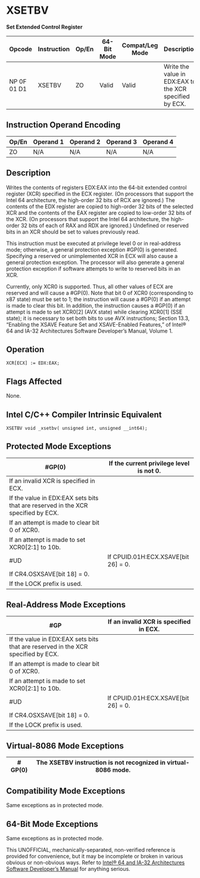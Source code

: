 # XSETBV

**Set Extended Control Register**

| Opcode      | Instruction | Op/En | 64-Bit Mode | Compat/Leg Mode | Description                                             |
| ----------- | ----------- | ----- | ----------- | --------------- | ------------------------------------------------------- |
| NP 0F 01 D1 | XSETBV      | ZO    | Valid       | Valid           | Write the value in EDX:EAX to the XCR specified by ECX. |

## Instruction Operand Encoding

| Op/En | Operand 1 | Operand 2 | Operand 3 | Operand 4 |
| ----- | --------- | --------- | --------- | --------- |
| ZO    | N/A       | N/A       | N/A       | N/A       |

## Description

Writes the contents of registers EDX:EAX into the 64-bit extended control register (XCR) specified in the ECX register. (On processors that support the Intel 64 architecture, the high-order 32 bits of RCX are ignored.) The contents of the EDX register are copied to high-order 32 bits of the selected XCR and the contents of the EAX register are copied to low-order 32 bits of the XCR. (On processors that support the Intel 64 architecture, the high-order 32 bits of each of RAX and RDX are ignored.) Undefined or reserved bits in an XCR should be set to values previously read.

This instruction must be executed at privilege level 0 or in real-address mode; otherwise, a general protection exception #​​​​GP(0) is generated. Specifying a reserved or unimplemented XCR in ECX will also cause a general protection exception. The processor will also generate a general protection exception if software attempts to write to reserved bits in an XCR.

Currently, only XCR0 is supported. Thus, all other values of ECX are reserved and will cause a #​​​​GP(0). Note that bit 0 of XCR0 (corresponding to x87 state) must be set to 1; the instruction will cause a #​​​​GP(0) if an attempt is made to clear this bit. In addition, the instruction causes a #​​​​GP(0) if an attempt is made to set XCR0[2] (AVX state) while clearing XCR0[1] (SSE state); it is necessary to set both bits to use AVX instructions; Section 13.3, “Enabling the XSAVE Feature Set and XSAVE-Enabled Features,” of Intel® 64 and IA-32 Architectures Software Developer’s Manual, Volume 1.

## Operation

```
XCR[ECX] := EDX:EAX;

```

## Flags Affected

None.

## Intel C/C++ Compiler Intrinsic Equivalent

```
XSETBV void _xsetbv( unsigned int, unsigned __int64);

```

## Protected Mode Exceptions

| \#​​​​GP(0)                                                                      | If the current privilege level is not 0. |
| -------------------------------------------------------------------------------- | ---------------------------------------- |
| If an invalid XCR is specified in ECX.                                           |
| If the value in EDX:EAX sets bits that are reserved in the XCR specified by ECX. |
| If an attempt is made to clear bit 0 of XCR0.                                    |
| If an attempt is made to set XCR0[2:1] to 10b.                                   |
| #​​​UD                                                                           | If CPUID.01H:ECX.XSAVE[bit 26] = 0.      |
| If CR4.OSXSAVE[bit 18] = 0.                                                      |
| If the LOCK prefix is used.                                                      |

## Real-Address Mode Exceptions

| \#​​​​GP                                                                         | If an invalid XCR is specified in ECX. |
| -------------------------------------------------------------------------------- | -------------------------------------- |
| If the value in EDX:EAX sets bits that are reserved in the XCR specified by ECX. |
| If an attempt is made to clear bit 0 of XCR0.                                    |
| If an attempt is made to set XCR0[2:1] to 10b.                                   |
| #​​​UD                                                                           | If CPUID.01H:ECX.XSAVE[bit 26] = 0.    |
| If CR4.OSXSAVE[bit 18] = 0.                                                      |
| If the LOCK prefix is used.                                                      |

## Virtual-8086 Mode Exceptions

| \#​​​​GP(0) | The XSETBV instruction is not recognized in virtual-8086 mode. |
| ----------- | -------------------------------------------------------------- |

## Compatibility Mode Exceptions

Same exceptions as in protected mode.

## 64-Bit Mode Exceptions

Same exceptions as in protected mode.

This UNOFFICIAL, mechanically-separated, non-verified reference is provided for convenience, but it may be
incomplete or broken in various obvious or non-obvious
ways. Refer to [Intel® 64 and IA-32 Architectures Software Developer’s Manual](https://software.intel.com/en-us/download/intel-64-and-ia-32-architectures-sdm-combined-volumes-1-2a-2b-2c-2d-3a-3b-3c-3d-and-4) for anything serious.
